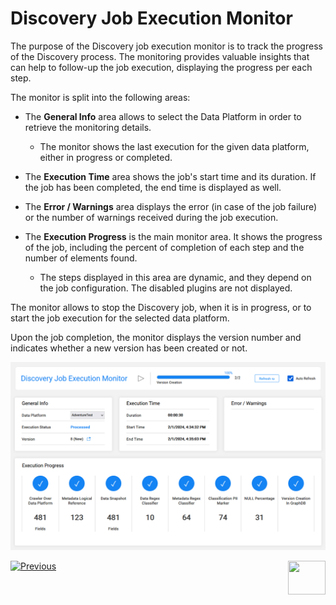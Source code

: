 # Discovery Job Execution Monitor

The purpose of the Discovery job execution monitor is to track the progress of the Discovery process. The monitoring provides valuable insights that can help to follow-up the job execution, displaying the progress per each step. 

The monitor is split into the following areas:

* The **General Info** area allows to select the Data Platform in order to retrieve the monitoring details. 
  * The monitor shows the last execution for the given data platform, either in progress or completed.

* The **Execution Time** area shows the job's start time and its duration. If the job has been completed, the end time is displayed as well. 
* The **Error / Warnings** area displays the error (in case of the job failure) or the number of warnings received during the job execution.
* The **Execution Progress** is the main monitor area. It shows the progress of the job, including the percent of completion of each step and the number of elements found.
  * The steps displayed in this area are dynamic, and they depend on the job configuration. The disabled plugins are not displayed.

The monitor allows to stop the Discovery job, when it is in progress, or to start the job execution for the selected data platform.

Upon the job completion, the monitor displays the version number and indicates whether a new version has been created or not.

![](images/monitor.png)







[![Previous](/articles/images/Previous.png)](11_catalog_masking.md)[<img align="right" width="60" height="54" src="/articles/images/Next.png">](20_catalog_APIs.md) 



